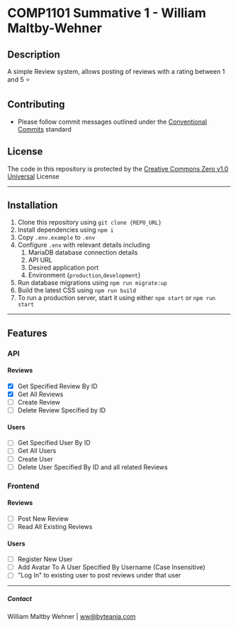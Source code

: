 # COMP1101 Summative 1 - William Maltby-Wehner

## Description
A simple Review system, allows posting of reviews with a rating between 1 and 5 :star: 

## Contributing
- Please follow commit messages outlined under the [Conventional Commits](https://www.conventionalcommits.org/en/v1.0.0/) standard

## License
The code in this repository is protected by the [Creative Commons Zero v1.0 Universal]() License

--- 

## Installation
1. Clone this repository using `git clone {REPO_URL}`
2. Install dependencies using `npm i`
3. Copy `.env.example` to `.env` 
4. Configure `.env` with relevant details including
	1. MariaDB database connection details
	2. API URL
	3. Desired application port
	4. Environment {`production`,`development`}
5. Run database migrations using `npm run migrate:up`
6. Build the latest CSS using `npm run build`
7. To run a production server, start it using either `npm start` or `npm run start`

---

## Features
### API
#### Reviews
- [x] Get Specified Review By ID
- [x] Get All Reviews
- [ ] Create Review
- [ ] Delete Review Specified by ID
#### Users
- [ ] Get Specified User By ID
- [ ] Get All Users
- [ ] Create User
- [ ] Delete User Specified By ID and all related Reviews
### Frontend
#### Reviews
- [ ] Post New Review
- [ ] Read All Existing Reviews
#### Users
- [ ] Register New User
- [ ] Add Avatar To A User Specified By Username (Case Insensitive)
- [ ] "Log In" to existing user to post reviews under that user

---

##### Contact
William Maltby Wehner | <ww@byteania.com>